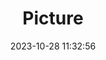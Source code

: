 ---
weight: 1
images:
- /images/edited/256.jpeg
title: Picture
date: 2023-10-28 11:32:56
tags: [luminarneo,work,ILCE-7M3,24.0,person]
---